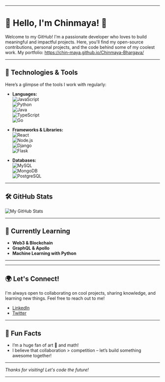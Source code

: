 <!---
Chin-Maya/Chin-Maya is a ✨ special ✨ repository because its `README.md` (this file) appears on your GitHub profile.
You can click the Preview link to take a look at your changes.
--->




---

# 🌟 Hello, I'm Chinmaya! 🌟

Welcome to my GitHub! I'm a passionate developer who loves to build meaningful and impactful projects. Here, you'll find my open-source contributions, personal projects, and the code behind some of my coolest work.
My portfolio: https://chin-maya.github.io/Chinmaya-Bhargava/

---

## 🔧 Technologies & Tools

Here’s a glimpse of the tools I work with regularly:

- **Languages:**  
  ![JavaScript](https://img.shields.io/badge/JavaScript-%23F7DF1E.svg?&style=flat-square&logo=javascript&logoColor=black)  
  ![Python](https://img.shields.io/badge/Python-%232476D1.svg?&style=flat-square&logo=python&logoColor=white)  
  ![Java](https://img.shields.io/badge/Java-%23E34A86.svg?&style=flat-square&logo=java&logoColor=white)  
  ![TypeScript](https://img.shields.io/badge/TypeScript-%23007ACC.svg?&style=flat-square&logo=typescript&logoColor=white)  
  ![Go](https://img.shields.io/badge/Go-%2300ADD8.svg?&style=flat-square&logo=go&logoColor=white)

- **Frameworks & Libraries:**  
  ![React](https://img.shields.io/badge/React-%23282C34.svg?&style=flat-square&logo=react&logoColor=61DAFB)  
  ![Node.js](https://img.shields.io/badge/Node.js-%23339933.svg?&style=flat-square&logo=node.js&logoColor=white)  
  ![Django](https://img.shields.io/badge/Django-%23092E20.svg?&style=flat-square&logo=django&logoColor=white)  
  ![Flask](https://img.shields.io/badge/Flask-%23000.svg?&style=flat-square&logo=flask&logoColor=white)

- **Databases:**  
  ![MySQL](https://img.shields.io/badge/MySQL-%2300f.svg?&style=flat-square&logo=mysql&logoColor=white)  
  ![MongoDB](https://img.shields.io/badge/MongoDB-%2300f.svg?&style=flat-square&logo=mongodb&logoColor=white)  
  ![PostgreSQL](https://img.shields.io/badge/PostgreSQL-%2301575C.svg?&style=flat-square&logo=postgresql&logoColor=white)

---

## 🛠️ GitHub Stats

![My GitHub Stats](https://github-readme-stats.vercel.app/api?username=Chin-Maya&show_icons=true&count_private=true&hide=prs&theme=dark)

---

## 🌱 Currently Learning

- **Web3 & Blockchain**  
- **GraphQL & Apollo**  
- **Machine Learning with Python**

---

<!-- ## 🚀 Recent Projects

Here are a few projects I've worked on recently:

### [Project 1](https://github.com/Chin-Maya/project1)
Im working on it

### [Project 2](https://github.com/Chin-Maya/project2)
You will see in future -->

---

## 🌍 Let's Connect!

I'm always open to collaborating on cool projects, sharing knowledge, and learning new things. Feel free to reach out to me!

- [LinkedIn](https://www.linkedin.com/in/chin-maya)
- [Twitter](https://twitter.com/ChinCodeArt)
<!-- - [Personal Blog](https://Chin-Maya.com) -->

---

## 💬 Fun Facts

- I’m a huge fan of art 🎨 and math!
- I believe that collaboration > competition – let’s build something awesome together!

---

*Thanks for visiting! Let's code the future!*

---
